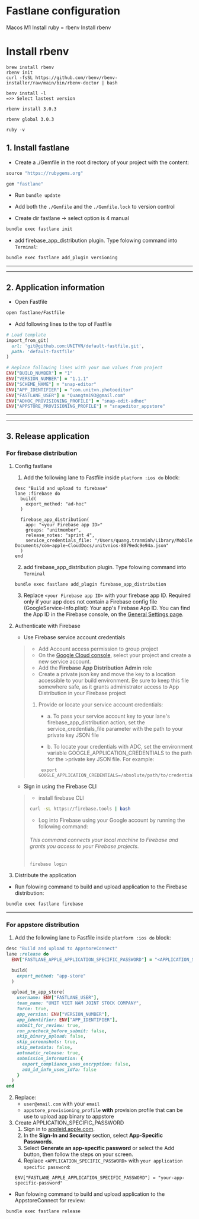 # Fastlane configuration
Macos M1 Install ruby = rbenv
Install rbenv
# Install rbenv
```
brew install rbenv
rbenv init
curl -fsSL https://github.com/rbenv/rbenv-installer/raw/main/bin/rbenv-doctor | bash

benv install -l 
=>> Select lastest version

rbenv install 3.0.3

rbenv global 3.0.3

ruby -v
```

## 1. Install fastlane
- Create a ./Gemfile in the root directory of your project with the content:
```ruby
source "https://rubygems.org"

gem "fastlane"
```
- Run `bundle update`
- Add both the `./Gemfile` and the `./Gemfile.lock` to version control

- Create dir fastlane -> select option is 4 manual
```sh  
bundle exec fastlane init
```
- add firebase_app_distribution plugin. Type folowing command into `Terminal`:
```sh 
bundle exec fastlane add_plugin versioning
```
---
---
## 2. Application information
- Open Fastfile
```sh
open fastlane/Fastfile 
```
- Add following lines to the top of Fastfile

```ruby 
# Load template
import_from_git(
  url: 'git@github.com:UNITVN/default-fastfile.git',
  path: 'default-fastfile'
)

# Replace following lines with your own values from project
ENV["BUILD_NUMBER"] = "1"
ENV["VERSION_NUMBER"] = "1.1.1"
ENV["SCHEME_NAME"] = "snap-editor"
ENV["APP_IDENTIFIER"] = "com.unitvn.photoeditor"
ENV["FASTLANE_USER"] = "Quangtm193@gmail.com"
ENV["ADHOC_PROVISIONING_PROFILE"] = "snap-edit-adhoc"
ENV["APPSTORE_PROVISIONING_PROFILE"] = "snapeditor_appstore"
```
---
---
## 3. Release application
### For firebase distribution
  1. Config fastlane
      1. Add the following lane to Fastfile inside `platform :ios do` block: 
      ```
      desc "Build and upload to firebase"
      lane :firebase do
        build(
          export_method: "ad-hoc"
        )
        
        firebase_app_distribution(
          app: "<your Firebase app ID>"
          groups: "unitmember",
          release_notes: "sprint 4",
          service_credentials_file: "/Users/quang.tranminh/Library/Mobile Documents/com~apple~CloudDocs/unitvnios-8079edc9e94a.json"
        )
      end
      ```
      2. add firebase_app_distribution plugin. Type folowing command into `Terminal`
      ```
      bundle exec fastlane add_plugin firebase_app_distribution
      ```
      3. Replace `<your Firebase app ID>` with your firebase app ID. Required only if your app does not contain a Firebase config file (GoogleService-Info.plist): Your app's Firebase App ID. You can find the App ID in the Firebase console, on the [General Settings page](https://console.firebase.google.com/project/_/settings/general/?authuser=0).

  2. Authenticate with Firebase
     - Use Firebase service account credentials
      > - Add Account access permission to group project 
      > - On the [Google Cloud console](https://console.cloud.google.com/projectselector2/iam-admin/serviceaccounts?authuser=0), select your project and create a new service account.
      > - Add the **Firebase App Distribution Admin** role
      > - Create a private json key and move the key to a location accessible to your build environment. Be sure to keep this file somewhere safe, as it grants administrator access to App Distribution in your Firebase project
      > 1. Provide or locate your service account credentials:
      >    - a. To pass your service account key to your lane's firebase_app_distribution action, set the service_credentials_file parameter with the path to your private key JSON file
      >
      >    - b. To locate your credentials with ADC, set the environment variable GOOGLE_APPLICATION_CREDENTIALS to the path for the >private key JSON file. For example:
      >    ```
      >     export GOOGLE_APPLICATION_CREDENTIALS=/absolute/path/to/credentials/file.json
      >    ```
      - Sign in using the Firebase CLI
      > - install firebase CLI
      > ```sh 
      > curl -sL https://firebase.tools | bash
      > ```
      > - Log into Firebase using your Google account by running the following command:
      > 
      > ###### This command connects your local machine to Firebase and grants you access to your Firebase projects.
      > ```
      > firebase login
      > ```

3. Distribute the application
- Run folowing command to build and upload application to the Firebase distribution:
```sh
bundle exec fastlane firebase
```
---
### For appstore distribution
1. Add the following lane to Fastfile inside `platform :ios do` block:
```ruby
desc "Build and upload to AppstoreConnect"
lane :release do
  ENV["FASTLANE_APPLE_APPLICATION_SPECIFIC_PASSWORD"] = "<APPLICATION_SPECIFIC_PASSWORD>"

  build(
    export_method: "app-store"
  )

  upload_to_app_store(
    username: ENV["FASTLANE_USER"],
    team_name: "UNIT VIET NAM JOINT STOCK COMPANY",
    force: true,
    app_version: ENV["VERSION_NUMBER"],
    app_identifier: ENV["APP_IDENTIFIER"],
    submit_for_review: true,
    run_precheck_before_submit: false,
    skip_binary_upload: false,
    skip_screenshots: true,
    skip_metadata: false,
    automatic_release: true,
    submission_information: {
      export_compliance_uses_encryption: false,
      add_id_info_uses_idfa: false
    }
  )
end
```
2. Replace: 
    - `user@email.com` with your `email` 
    - `appstore_provisioning_profile` **with** provision profile that can be use to upload app binary to appstore
3. Create APPLICATION_SPECIFIC_PASSWORD
    1. Sign in to [appleid.apple.com](appleid.apple.com).
    2. In the **Sign-In and Security** section, select **App-Specific Passwords**.
    3. Select **Generate an app-specific password** or select the Add button, then follow the steps on your screen.
    4. Replace `<APPLICATION_SPECIFIC_PASSWORD>` with `your application specific password`:
    ```
    ENV["FASTLANE_APPLE_APPLICATION_SPECIFIC_PASSWORD"] = "your-app-specific-password"
    ```
- Run folowing command to build and upload application to the AppstoreConnect for review:
```sh
bundle exec fastlane release 
```
